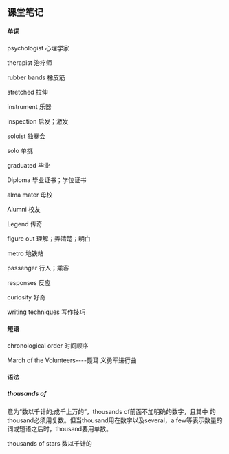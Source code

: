 ## 课堂笔记

#### 单词

psychologist			心理学家

therapist					治疗师

rubber bands			橡皮筋

stretched					拉伸

instrument				乐器

inspection				启发；激发

soloist						独奏会

solo							单挑

graduated				毕业

Diploma					毕业证书；学位证书

alma mater				母校

Alumni						校友

Legend						传奇

figure out					理解；弄清楚；明白

metro						地铁站

passenger				行人；乘客

responses				反应

curiosity					好奇

writing techniques 写作技巧

#### 短语

chronological order			时间顺序

March of the Volunteers----聂耳 义勇军进行曲 

#### 语法

##### **thousands of**

意为“数以千计的;成千上万的”，thousands of前面不加明确的数字，且其中 的thousand必须用复数。但当thousand用在数字以及several，a few等表示数量的词或短语之后时，thousand要用单数。

thousands of stars 数以千计的